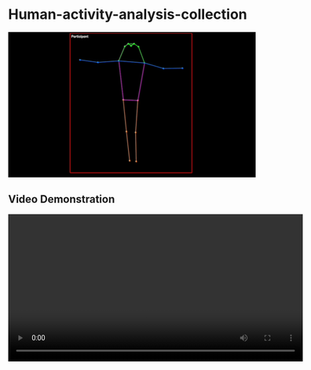 # Human-activity-analysis-collection

![Demo of the feature](https://github.com/Holliemin9090/Human-activity-analysis-collection/blob/main/skeleton_extraction_tracking.gif) 

## Video Demonstration

<video width="600" controls>
  <source src="https://raw.githubusercontent.com/Holliemin9090/Human-activity-analysis-collection/main/skeleton_extraction_tracking.mp4" type="video/mp4">
  Your browser does not support the video tag.
</video>
